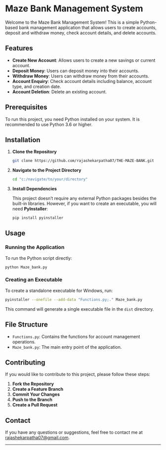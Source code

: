 # Maze Bank Management System

Welcome to the Maze Bank Management System! This is a simple Python-based bank management application that allows users to create accounts, deposit and withdraw money, check account details, and delete accounts.

## Features

- **Create New Account**: Allows users to create a new savings or current account.
- **Deposit Money**: Users can deposit money into their accounts.
- **Withdraw Money**: Users can withdraw money from their accounts.
- **Account Enquiry**: Check account details including balance, account type, and creation date.
- **Account Deletion**: Delete an existing account.

## Prerequisites

To run this project, you need Python installed on your system. It is recommended to use Python 3.6 or higher.

## Installation

1. **Clone the Repository**

   ```bash
   git clone https://github.com/rajashekarpatha07/THE-MAZE-BANK.git
   ```

2. **Navigate to the Project Directory**

   ```bash
   cd "c:/navigate/to/your/directory"
   ```

3. **Install Dependencies**

   This project doesn’t require any external Python packages besides the built-in libraries. However, if you want to create an executable, you will need **PyInstaller**:

   ```bash
   pip install pyinstaller
   ```

## Usage

### Running the Application

To run the Python script directly:

```bash
python Maze_bank.py
```

### Creating an Executable

To create a standalone executable for Windows, run:

```bash
pyinstaller --onefile --add-data "Functions.py;." Maze_bank.py
```

This command will generate a single executable file in the `dist` directory.

## File Structure

- `Functions.py`: Contains the functions for account management operations.
- `Maze_bank.py`: The main entry point of the application.

## Contributing

If you would like to contribute to this project, please follow these steps:

1. **Fork the Repository**
2. **Create a Feature Branch**
3. **Commit Your Changes**
4. **Push to the Branch**
5. **Create a Pull Request**


## Contact

If you have any questions or suggestions, feel free to contact me at rajashekarpatha07@gmail.com.

---
